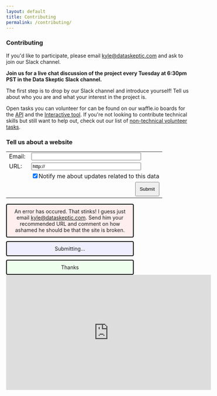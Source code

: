 ```yaml
---
layout: default
title: Contributing 
permalink: /contributing/
---
```


### Contributing

If you'd like to participate, please email kyle@dataskeptic.com and ask to join our Slack channel.

**Join us for a live chat discussion of the project every Tuesday at 6:30pm PST in the Data Skeptic Slack channel.**

The first step is to drop by our Slack channel and introduce yourself! Tell us about who you are and what your interest in the project is. 

Open tasks you can volunteer for can be found on our waffle.io boards for the 
<a href="https://waffle.io/data-skeptic/home-data-api">API</a> and the
<a href="https://waffle.io/data-skeptic/home-data-gallery">Interactive tool</a>.
If you're not looking to contribute technical skills but still want to help out,
check out our list of 
<a href="https://trello.com/b/QPhASWc9/openhouse-non-technical-tasks">non-technical volunteer tasks</a>.



<script type="text/javascript" src="http://code.jquery.com/jquery-1.7.2.min.js"></script>
<script>
  function submit() {
    var api = "https://5xwvsgjnqi.execute-api.us-east-1.amazonaws.com/prod/OH-submit-url"
    var email = $("#email").val()
    var url = $("#url").val()
    var c = $("#cb_notify").attr('checked')
    var checked = true
    if (c == undefined) {
      checked = false
    }
    var res = {"email": email, "url": url, "checked": checked}
    $("#error").hide() 
    $("#thanks").hide()
    $("#waiting").show()
    $.ajax({
      url: api,
      type: 'POST',
      contentType: 'text/json',
      dataType: 'json',
      success: function (resp) {
        $("#waiting").hide()
        $("#thanks").hide()
      },
      error: function (xhr, ajaxOptions, thrownError) {
        $("#error").show()
        $("#waiting").hide()
      }
    })
  }

$( document ).ready(function() {
  $("#error").hide()
  $("#waiting").hide()
  $("#thanks").hide()
})
</script>


<style>
.box {
  width:300px;
}
#btnSubmit {
  padding: 10px;
}
.urlbox {
  margin-top: 5px;
  padding: 5px;
  border-style: solid;
  border-width: 2px;
  border-color: #444;
  border-radius: 4px;
}
.alertbox {
  width: 325px;
  margin-top: 10px;
  padding: 10px;
  border-style: solid;
  border-width: 2px;
  border-color: #000;
  border-radius: 4px;
  text-align: center;
}
#waiting {
  background-color: #eef;
}
#thanks {
  background-color: #efe;
}
#error {
  background-color: #fee;  
}
</style>



<div id="urlbox">

### Tell us about a website

  <table>
    <tr>
      <td>Email:</td>
      <td><input id="email" class="box" type="text" value=""></td>
    </tr>
    <tr>
      <td>URL:</td>
      <td><input id="url" class="box" type="text" value="http://"></td>
    </tr>
    <tr>
      <td></td>
      <td><input type="checkbox" id="cb_notify" checked />Notify me about updates related to this data</td>
    </tr>
    <tr>
      <td colspan="2" align="right">
      	<button id="btnSubmit" onclick="submit()">Submit</button>
      </td>
    </tr>
  </table>

  <div class="alertbox" id="error">An error has occured.  That stinks!  I guess just email <a href="mailto:kyle@dataskeptic.com">kyle@dataskeptic.com</a>.  Send him your recommended URL and comment on how ashamed he should be that the site is broken.</div>
  <div class="alertbox" id="waiting">Submitting...</div>
  <div class="alertbox" id="thanks">Thanks</div>

</div>


<iframe width="560" height="315" src="https://www.youtube.com/embed/cHoRn1UxEzk" frameborder="0" allowfullscreen></iframe>

